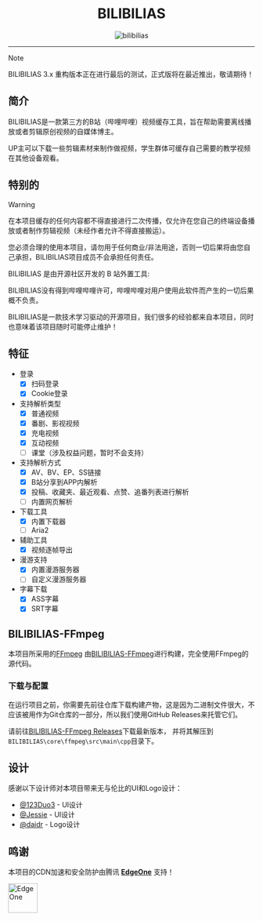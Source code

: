 <div align="center">

# BILIBILIAS

![bilibilias](https://socialify.git.ci/1250422131/bilibilias/image?custom_description=%E4%BE%BF%E6%8D%B7%E7%9A%84%E7%BC%93%E5%AD%98B%E7%AB%99%E8%A7%86%E9%A2%91%E5%92%8C%E7%95%AA%E5%89%A7&description=1&forks=1&language=1&logo=https%3A%2F%2Fi0.hdslb.com%2Fbfs%2Fim_new%2Fda04832e1000648bef279aa2b2b73a52351201307.png&name=1&owner=1&pattern=Circuit+Board&stargazers=1&theme=Light)



</div>

---

> [!NOTE]
> BILIBILIAS 3.x 重构版本正在进行最后的测试，正式版将在最近推出，敬请期待！

## 简介

BILIBILIAS是一款第三方的B站（哔哩哔哩）视频缓存工具，旨在帮助需要离线播放或者剪辑原创视频的自媒体博主。

UP主可以下载一些剪辑素材来制作做视频，学生群体可缓存自己需要的教学视频在其他设备观看。

## 特别的

> [!WARNING]
> 在本项目缓存的任何内容都不得直接进行二次传播，仅允许在您自己的终端设备播放或者制作剪辑视频（未经作者允许不得直接搬运）。
>
> 您必须合理的使用本项目，请勿用于任何商业/非法用途，否则一切后果将由您自己承担，BILIBILIAS项目成员不会承担任何责任。

BILIBILIAS 是由开源社区开发的 B 站外置工具:

BILIBILIAS没有得到哔哩哔哩许可，哔哩哔哩对用户使用此软件而产生的一切后果概不负责。

BILIBILIAS是一款技术学习驱动的开源项目，我们很多的经验都来自本项目，同时也意味着该项目随时可能停止维护！

## 特征

- 登录
    - [x] 扫码登录
    - [x] Cookie登录
- 支持解析类型
    - [x] 普通视频
    - [x] 番剧、影视视频
    - [x] 充电视频
    - [x] 互动视频
    - [ ] 课堂（涉及权益问题，暂时不会支持）
- 支持解析方式
    - [x] AV、BV、EP、SS链接
    - [x] B站分享到APP内解析
    - [x] 投稿、收藏夹、最近观看、点赞、追番列表进行解析
    - [ ] 内置网页解析
- 下载工具
    - [x] 内置下载器
    - [ ] Aria2
- 辅助工具
    - [x] 视频逐帧导出
- 漫游支持
    - [x] 内置漫游服务器
    - [ ] 自定义漫游服务器
- 字幕下载
    - [x] ASS字幕
    - [x] SRT字幕

## BILIBILIAS-FFmpeg

本项目所采用的[FFmpeg](https://github.com/FFmpeg/FFmpeg/)
由[BILIBILIAS-FFmpeg](https://github.com/1250422131/bilibilias-ffmpeg)进行构建，完全使用FFmpeg的源代码。

### 下载与配置

在运行项目之前，你需要先前往仓库下载构建产物，这是因为二进制文件很大，不应该被用作为Git仓库的一部分，所以我们使用GitHub
Releases来托管它们。

请前往[BILIBILIAS-FFmpeg Releases](https://github.com/1250422131/bilibilias-ffmpeg/releases)下载最新版本，
并将其解压到`BILIBILIAS\core\ffmpeg\src\main\cpp`目录下。

## 设计

感谢以下设计师对本项目带来无与伦比的UI和Logo设计：

- [@123Duo3](https://github.com/123Duo3) - UI设计
- [@Jessie](https://jmkd.xyz/) - UI设计
- [@daidr](https://github.com/daidr) - Logo设计

## 鸣谢

本项目的CDN加速和安全防护由腾讯 **[EdgeOne](https://edgeone.ai/?from=github)** 支持！

[<img src="https://edgeone.ai/_next/static/media/headLogo.daeb48ad.png?auto=format&fit=max&w=64"
alt="EdgeOne"
height="60">](https://edgeone.ai/?from=github)